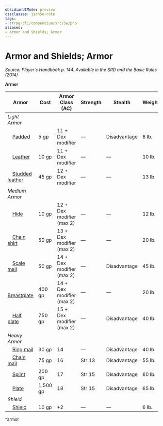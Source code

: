```yaml
---
obsidianUIMode: preview
cssclasses: json5e-note
tags:
- ttrpg-cli/compendium/src/5e/phb
aliases:
- Armor and Shields; Armor
---
```

# Armor and Shields; Armor
*Source: Player's Handbook p. 144. Available in the <span title='Systems Reference Document (5.1)'>SRD</span> and the Basic Rules (2014)* 

**Armor**

| Armor | Cost | Armor Class (AC) | Strength | Stealth | Weight |
|-------|------|------------------|----------|---------|--------|
| *Light Armor* |  |  |  |  |  |
| &emsp;[Padded](/3-Mechanics/CLI/items/padded-armor-xphb.md) | 5 gp | 11 + Dex modifier | — | Disadvantage | 8 lb. |
| &emsp;[Leather](/3-Mechanics/CLI/items/leather-armor-xphb.md) | 10 gp | 11 + Dex modifier | — | — | 10 lb. |
| &emsp;[Studded leather](/3-Mechanics/CLI/items/studded-leather-armor-xphb.md) | 45 gp | 12 + Dex modifier | — | — | 13 lb. |
| *Medium Armor* |  |  |  |  |  |
| &emsp;[Hide](/3-Mechanics/CLI/items/hide-armor-xphb.md) | 10 gp | 12 + Dex modifier (max 2) | — | — | 12 lb. |
| &emsp;[Chain shirt](/3-Mechanics/CLI/items/chain-shirt-xphb.md) | 50 gp | 13 + Dex modifier (max 2) | — | — | 20 lb. |
| &emsp;[Scale mail](/3-Mechanics/CLI/items/scale-mail-xphb.md) | 50 gp | 14 + Dex modifier (max 2) | — | Disadvantage | 45 lb. |
| &emsp;[Breastplate](/3-Mechanics/CLI/items/breastplate-xphb.md) | 400 gp | 14 + Dex modifier (max 2) | — | — | 20 lb. |
| &emsp;[Half plate](/3-Mechanics/CLI/items/half-plate-armor-xphb.md) | 750 gp | 15 + Dex modifier (max 2) | — | Disadvantage | 40 lb. |
| *Heavy Armor* |  |  |  |  |  |
| &emsp;[Ring mail](/3-Mechanics/CLI/items/ring-mail-xphb.md) | 30 gp | 14 | — | Disadvantage | 40 lb. |
| &emsp;[Chain mail](/3-Mechanics/CLI/items/chain-mail-xphb.md) | 75 gp | 16 | Str 13 | Disadvantage | 55 lb. |
| &emsp;[Splint](/3-Mechanics/CLI/items/splint-armor-xphb.md) | 200 gp | 17 | Str 15 | Disadvantage | 60 lb. |
| &emsp;[Plate](/3-Mechanics/CLI/items/plate-armor-xphb.md) | 1,500 gp | 18 | Str 15 | Disadvantage | 65 lb. |
| *Shield* |  |  |  |  |  |
| &emsp;[Shield](/3-Mechanics/CLI/items/shield-xphb.md) | 10 gp | +2 | — | — | 6 lb. |
^armor